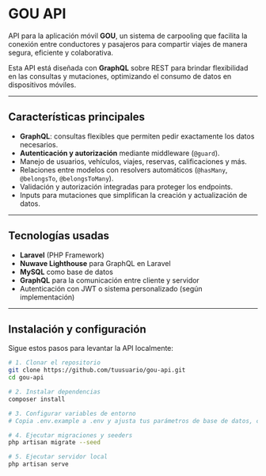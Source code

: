 # GOU API

API para la aplicación móvil **GOU**, un sistema de carpooling que facilita la conexión entre conductores y pasajeros para compartir viajes de manera segura, eficiente y colaborativa.

Esta API está diseñada con **GraphQL** sobre REST para brindar flexibilidad en las consultas y mutaciones, optimizando el consumo de datos en dispositivos móviles.

---

## Características principales

-   **GraphQL**: consultas flexibles que permiten pedir exactamente los datos necesarios.
-   **Autenticación y autorización** mediante middleware (`@guard`).
-   Manejo de usuarios, vehículos, viajes, reservas, calificaciones y más.
-   Relaciones entre modelos con resolvers automáticos (`@hasMany`, `@belongsTo`, `@belongsToMany`).
-   Validación y autorización integradas para proteger los endpoints.
-   Inputs para mutaciones que simplifican la creación y actualización de datos.

---

## Tecnologías usadas

-   **Laravel** (PHP Framework)
-   **Nuwave Lighthouse** para GraphQL en Laravel
-   **MySQL** como base de datos
-   **GraphQL** para la comunicación entre cliente y servidor
-   Autenticación con JWT o sistema personalizado (según implementación)

---

## Instalación y configuración

Sigue estos pasos para levantar la API localmente:

```bash
# 1. Clonar el repositorio
git clone https://github.com/tuusuario/gou-api.git
cd gou-api

# 2. Instalar dependencias
composer install

# 3. Configurar variables de entorno
# Copia .env.example a .env y ajusta tus parámetros de base de datos, claves, etc.

# 4. Ejecutar migraciones y seeders
php artisan migrate --seed

# 5. Ejecutar servidor local
php artisan serve
```
